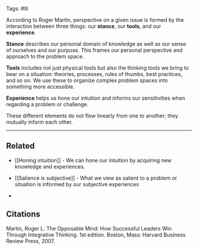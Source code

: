 Tags: #lit 

According to Roger Martin, perspective on a given issue is formed by the interaction between three things: our **stance**, our **tools**, and our **experience**. 

**Stance** describes our personal domain of knowledge as well as our sense of ourselves and our purpose. This frames our personal perspective and approach to the problem space. 

**Tools** includes not just physical tools but also the thinking tools we bring to bear on a situation: theories, processes, rules of thumbs, best practices, and so on. We use these to organize complex problem spaces into something more accessible.

**Experience** helps us hone our intuition and informs our sensitivities when regarding a problem or challenge. 

These different elements do not flow linearly from one to another; they mutually inform each other.

---
## Related
- [[Honing intuition]] - We can hone our intuition by acquiring new knowledge and experiences.
- [[Salience is subjective]] - What we view as salient to a problem or situation is informed by our subjective experiences

- 

## Citations
Martin, Roger L. The Opposable Mind: How Successful Leaders Win Through Integrative Thinking. 1st edition. Boston, Mass: Harvard Business Review Press, 2007.
